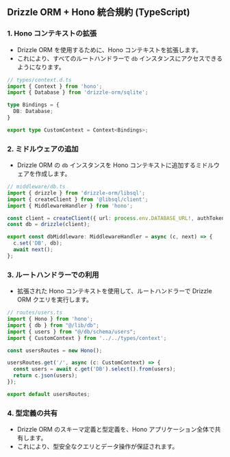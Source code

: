 ## Drizzle ORM + Hono 統合規約 (TypeScript)

### 1. Hono コンテキストの拡張

-   Drizzle ORM を使用するために、Hono コンテキストを拡張します。
-   これにより、すべてのルートハンドラーで `db` インスタンスにアクセスできるようになります。

```typescript
// types/context.d.ts
import { Context } from 'hono';
import { Database } from 'drizzle-orm/sqlite';

type Bindings = {
  DB: Database;
}

export type CustomContext = Context<Bindings>;
```

### 2. ミドルウェアの追加

-   Drizzle ORM の `db` インスタンスを Hono コンテキストに追加するミドルウェアを作成します。

```typescript
// middleware/db.ts
import { drizzle } from 'drizzle-orm/libsql';
import { createClient } from '@libsql/client';
import { MiddlewareHandler } from 'hono';

const client = createClient({ url: process.env.DATABASE_URL!, authToken: process.env.DATABASE_AUTH_TOKEN });
const db = drizzle(client);

export const dbMiddleware: MiddlewareHandler = async (c, next) => {
  c.set('DB', db);
  await next();
};
```

### 3. ルートハンドラーでの利用

-   拡張された Hono コンテキストを使用して、ルートハンドラーで Drizzle ORM クエリを実行します。

```typescript
// routes/users.ts
import { Hono } from 'hono';
import { db } from "@/lib/db";
import { users } from "@/db/schema/users";
import { CustomContext } from '../../types/context';

const usersRoutes = new Hono();

usersRoutes.get('/', async (c: CustomContext) => {
  const users = await c.get('DB').select().from(users);
  return c.json(users);
});

export default usersRoutes;
```

### 4. 型定義の共有

-   Drizzle ORM のスキーマ定義と型定義を、Hono アプリケーション全体で共有します。
-   これにより、型安全なクエリとデータ操作が保証されます。
